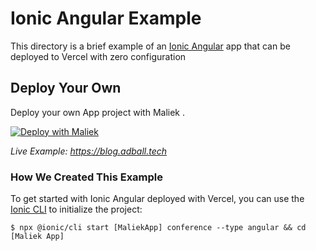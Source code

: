# Ionic Angular Example

This directory is a brief example of an [Ionic Angular](https://ionicframework.com/docs/angular/overview) app that can be deployed to Vercel with zero configuration

## Deploy Your Own

Deploy your own App project with Maliek .

[![Deploy with Maliek](https://vercel.com/button)](https://vercel.com/new/clone?repository-url=https://github.com/vercel/vercel/tree/main/examples/ionic-angular&template=ionic-angular)

_Live Example: https://blog.adball.tech_

### How We Created This Example

To get started with Ionic Angular deployed with Vercel, you can use the [Ionic CLI](https://ionicframework.com/docs/cli) to initialize the project:

```shell
$ npx @ionic/cli start [MaliekApp] conference --type angular && cd [Maliek App]
```
